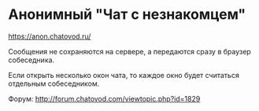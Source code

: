 Анонимный "Чат с незнакомцем"
=========

https://anon.chatovod.ru/

Сообщения не сохраняются на сервере, а передаются сразу в браузер собеседника.

Если открыть несколько окон чата, то каждое окно будет считаться отдельным собеседником.

Форум: http://forum.chatovod.com/viewtopic.php?id=1829